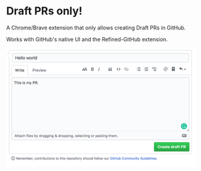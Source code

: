 # Draft PRs only!

A Chrome/Brave extension that only allows creating Draft PRs in GitHub.

Works with GitHub's native UI and the Refined-GitHub extension.

![Example of Draft PRs only extension](./example.png)
